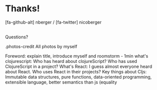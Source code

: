 <!SLIDE[bg=Sunset.jpg] thanks>
# Thanks!

[fa-github-alt]
nberger
/
[fa-twitter]
nicoberger

<br/>
Questions?

.photos-credit All photos by myself

<!SLIDE just-words>
Foreword: explain title, introduce myself and roomstorm - 1min
what's clojurescript: Who has heard about clojureScript? Who has used ClojureScript in a project?
What's React: I guess almost everyone heard about React. Who uses React in their projects?
Key things about Cljs: Immutable data structures, pure functions, data-oriented programming, extensible language, better semantics than js (equality
